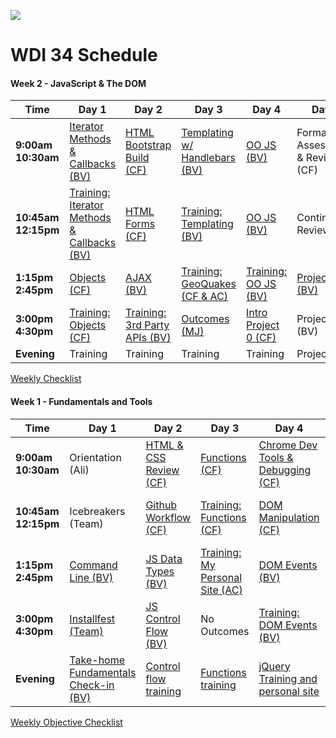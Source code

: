 
![](https://ga-dash.s3.amazonaws.com/production/assets/logo-9f88ae6c9c3871690e33280fcf557f33.png)
# WDI 34 Schedule

#### Week 2 - JavaScript & The DOM

 Time | Day 1 |  Day 2 | Day 3| Day 4 | Day 5|
----- | ----- | ------ | ---- | ----- | ---- |
 **9:00am <br> 10:30am** | [Iterator Methods & Callbacks (BV) ][2-1A] | [HTML Bootstrap Build (CF)][2-2A]  | [Templating w/ Handlebars (BV)][2-3A] | [OO JS (BV)][2-4A] | Formative Assessment & Review (CF)
 **10:45am <br> 12:15pm** | [Training: Iterator Methods & Callbacks (BV) ][2-1B] | [HTML Forms (CF)][2-2B] | [Training: Templating (BV)][2-3B] | [OO JS (BV)][2-4B] | Continue Review (CF)
 **1:15pm <br> 2:45pm** | [Objects (CF)][2-1C] |  [AJAX (BV)][2-2C] | [Training: GeoQuakes (CF & AC) ][2-3C] | [Training: OO JS (BV)][2-4C] | [Project 0 (BV)][2-5B]
**3:00pm <br> 4:30pm** | [Training: Objects (CF)][2-1D] | [Training: 3rd Party APIs (BV)][2-2D] | [Outcomes (MJ)][2-3D] | [Intro Project 0 (CF)][2-4D] | Project 0 (BV)   
**Evening** | Training | Training | Training  | Training | Project 0

[2-1A]: https://github.com/sf-wdi-34/iterator-methods "Iterator Methods"
[2-1B]: https://github.com/sf-wdi-34/building-js-iterators-lab/ "Iterator Methods"
[2-1C]: https://github.com/sf-wdi-34/js-objects "JavaScript Objects"
[2-1D]: https://github.com/sf-wdi-34/js-objects-training "Objects training"
[2-1E]: # "..."

[2-2A]: https://github.com/sf-wdi-34/bootstrap-build "bootstrap build"
[2-2B]: https://github.com/sf-wdi-34/html-forms "..."
[2-2C]: https://github.com/sf-wdi-34/ajax "AJAX"
[2-2D]: https://github.com/sf-wdi-34/giffaw "Giphy lab"

[2-3A]: https://github.com/sf-wdi-34/handlebars-client-side-templating "..."
[2-3B]: https://github.com/sf-wdi-34/handlebars-spotify "..."
[2-3C]: https://github.com/sf-wdi-34/geoquakes "Geoquakes"
[2-3D]: https://github.com/sf-wdi-34/schedule/blob/master/WDI%2034%20Outcomes%20Schedule.pdf "Outcomes Schedule"

[2-4A]: https://github.com/sf-wdi-34/js-oop-flower-power "..."
[2-4B]: https://github.com/sf-wdi-34/js-oop-flower-power "..."
[2-4C]: https://github.com/sf-wdi-34/oop-game-training "..."
[2-4D]: https://github.com/sf-wdi-34/oop-game-training "..."

[2-5A]: # "..."
[2-5B]: https://github.com/sf-wdi-34/project-0 "..."
[2-5C]: # "..."
[2-5D]: # "..."

[Weekly Checklist]()

<!-- [Review Power Hour](https://github.com/sf-wdi-34/Matt-s-Power-Hour) || [Whiteboarding](https://github.com/sf-wdi-34/week-2-review-questions) -->


#### Week 1 - Fundamentals and Tools

 Time | Day 1 |  Day 2 | Day 3| Day 4 | Day 5|
----- | ----- | ------ | ---- | ----- | ---- |
**9:00am <br> 10:30am** | Orientation (Ali) | [HTML & CSS Review (CF)][1-2A]  | [Functions (CF)][1-3A] | [Chrome Dev Tools & Debugging (CF)][1-4A] | Personal Site Parade (BV)
**10:45am <br> 12:15pm** | Icebreakers (Team) | [Github Workflow (CF)][1-2B] | [Training: Functions (CF)][1-3B] | [DOM Manipulation (CF)][1-4B] | Formative Assessment & Review (BV)
**1:15pm <br> 2:45pm** | [Command Line (BV)][1-1C] |  [JS Data Types (BV)][1-2C] | [Training: My Personal Site (AC)][1-3C] | [DOM Events (BV)][1-4C] | [Bootstrap (CF)][1-5C]
**3:00pm <br> 4:30pm** | [Installfest (Team)][1-1D] | [JS Control Flow (BV)][1-2D] | No Outcomes | [Training: DOM Events (BV)][1-4D] | [Tic Tac Toe (CF)][1-5D]   
**Evening** | [Take-home Fundamentals Check-in (BV)][1-1E] | [Control flow training][1-2E]  | [Functions training][1-3E] | [jQuery Training and personal site][1-4E] | [Tic-Tac-Toe](1-5E)



[1-1A]: # "..."
[1-1B]: # "..."
[1-1C]: https://github.com/sf-wdi-34/command-line "Command Line"
[1-1D]: https://github.com/sf-wdi-34/installfest "Installfest"
[1-1E]: https://github.com/sf-wdi-34/schedule/blob/master/hw/week-01.md#monday "HW"

[1-2A]: https://github.com/sf-wdi-34/html-css-review "HTML and CSS Review"
[1-2B]: https://github.com/sf-wdi-34/git-github "Git and GitHub"
[1-2C]: https://github.com/sf-wdi-34/js-data-types "JS Data Types"
[1-2D]: https://github.com/sf-wdi-34/js-control-flow "Control Flow"
[1-2E]: https://github.com/sf-wdi-34/schedule/blob/master/hw/week-01.md#tuesday "Tues HW"

[1-3A]: https://github.com/sf-wdi-34/js-functions "JavaScript Functions"
[1-3B]: https://github.com/sf-wdi-34/functions-training "Functions Training"
[1-3C]: https://github.com/sf-wdi-34/personal-portfolio "Personal Portfolio"
[1-3E]: https://github.com/sf-wdi-34/schedule/blob/master/hw/week-01.md#wednesday "Wednesday HW"

[1-4A]: https://github.com/sf-wdi-34/dev-tools "Chrome Dev Tools"
[1-4B]: https://github.com/sf-wdi-34/dom-manipulation "DOM Manipulation"
[1-4C]: https://github.com/sf-wdi-34/dom-events-jquery "DOM Events"
[1-4D]: https://github.com/sf-wdi-34/jquery-events-training "jQuery Events Training"
[1-4E]: https://github.com/sf-wdi-34/schedule/blob/master/hw/week-01.md#thursday "Thurs hw"

[1-5A]: # "..."
[1-5B]: # "..."
[1-5C]: https://github.com/sf-wdi-34/bootstrap "Bootstrap"
[1-5D]: https://github.com/sf-wdi-34/tic-tac-toe "Tic Tac Toe"
[1-5E]: https://github.com/sf-wdi-34/schedule/blob/master/hw/week-01.md#weekend "Weekend hw"

[Weekly Objective Checklist](https://gist.github.com/bgveenstra/0d2b929d8561c9d6d08652c085491dd6)
